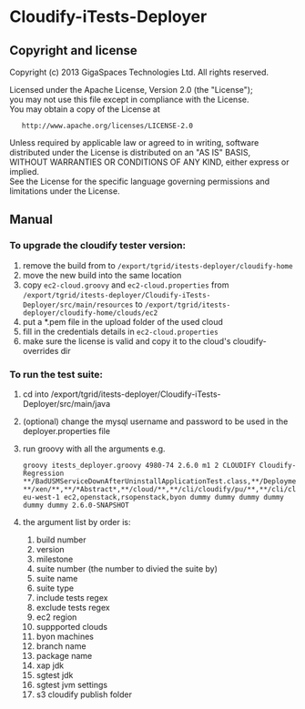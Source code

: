 Cloudify-iTests-Deployer
========================


Copyright and license
----------------------
Copyright (c) 2013 GigaSpaces Technologies Ltd. All rights reserved.

Licensed under the Apache License, Version 2.0 (the "License");<br/>
you may not use this file except in compliance with the License.<br/>
You may obtain a copy of the License at 

       http://www.apache.org/licenses/LICENSE-2.0
     
Unless required by applicable law or agreed to in writing, software<br/>
distributed under the License is distributed on an "AS IS" BASIS,<br/>
WITHOUT WARRANTIES OR CONDITIONS OF ANY KIND, either express or implied.<br/>
See the License for the specific language governing permissions and<br/>
limitations under the License.


Manual
----------------------

### To upgrade the cloudify tester version:

1.  remove the build from to `/export/tgrid/itests-deployer/cloudify-home`
2.  move the new build into the same location
3.  copy `ec2-cloud.groovy` and `ec2-cloud.properties` from `/export/tgrid/itests-deployer/Cloudify-iTests-Deployer/src/main/resources` to `/export/tgrid/itests-deployer/cloudify-home/clouds/ec2`
4.  put a *.pem file in the upload folder of the used cloud
5.  fill in the credentials details in `ec2-cloud.properties`
6.  make sure the license is valid and copy it to the cloud's cloudify-overrides dir

### To run the test suite:

1.  cd into /export/tgrid/itests-deployer/Cloudify-iTests-Deployer/src/main/java
2.  (optional) change the mysql username and password to be used in the deployer.properties file
2.  run groovy with all the arguments e.g.

	```shell
	groovy itests_deployer.groovy 4980-74 2.6.0 m1 2 CLOUDIFY Cloudify-Regression
	**/BadUSMServiceDownAfterUninstallApplicationTest.class,**/DeploymentsControllerTest.class
	**/xen/**,**/*Abstract*,**/cloud/**,**/cli/cloudify/pu/**,**/cli/cloudify/AdminApiControllerTest**,**/cli/cloudify/security/**
	eu-west-1 ec2,openstack,rsopenstack,byon dummy dummy dummy dummy dummy dummy 2.6.0-SNAPSHOT
	```

3.  the argument list by order is:
	
	1. build number
	2. version
	3. milestone
	4. suite number (the number to divied the suite by)
	5. suite name
	6. suite type
	7. include tests regex
	8. exclude tests regex
	9. ec2 region
	10. suppported clouds
	11. byon machines
	12. branch name
	13. package name
	15. xap jdk
	16. sgtest jdk
	17. sgtest jvm settings
	18. s3 cloudify publish folder
